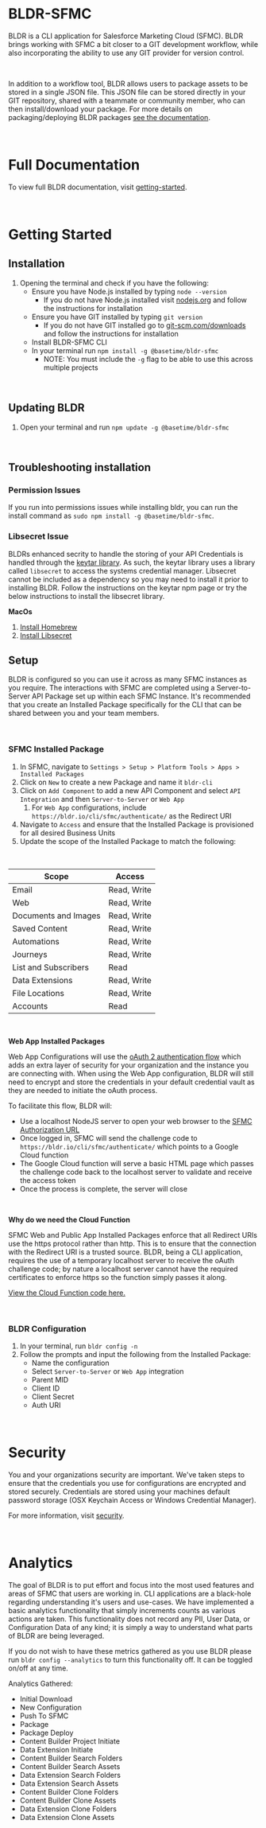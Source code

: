 # BLDR-SFMC

BLDR is a CLI application for Salesforce Marketing Cloud (SFMC). BLDR brings working with SFMC a bit closer to a GIT development workflow, while also incorporating the ability to use any GIT provider for version control.

<br>

In addition to a workflow tool, BLDR allows users to package assets to be stored in a single JSON file. This JSON file can be stored directly in your GIT repository, shared with a teammate or community member, who can then install/download your package. For more details on packaging/deploying BLDR packages [see the documentation](https://bldr.io/documentation/sfmc/v1/package/).

<br>

# Full Documentation

To view full BLDR documentation, visit [getting-started](https://bldr.io/documentation/sfmc/v1/getting-started/).

<br />

# Getting Started

## Installation

1. Opening the terminal and check if you have the following:
    - Ensure you have Node.js installed by typing `node --version`
        - If you do not have Node.js installed visit [nodejs.org](https://www.nodejs.org) and follow the instructions for installation
    - Ensure you have GIT installed by typing `git version`
        - If you do not have GIT installed go to [git-scm.com/downloads](https://www.git-scm.com/downloads) and follow the instructions for installation
    - Install BLDR-SFMC CLI
    - In your terminal run `npm install -g @basetime/bldr-sfmc`
        - NOTE: You must include the `-g` flag to be able to use this across multiple projects

<br>

## Updating BLDR

1. Open your terminal and run `npm update -g @basetime/bldr-sfmc`

<br>

## Troubleshooting installation

### Permission Issues

If you run into permissions issues while installing bldr, you can run the install command as `sudo npm install -g @basetime/bldr-sfmc`.

### Libsecret Issue

BLDRs enhanced secrity to handle the storing of your API Credentials is handled through the [keytar library](https://www.npmjs.com/package/keytar). As such, the keytar library uses a library called `libsecret` to access the systems credential manager. Libsecret cannot be included as a dependency so you may need to install it prior to installing BLDR. Follow the instructions on the keytar npm page or try the below instructions to install the libsecret library.

**MacOs**

1. [Install Homebrew](https://brew.sh/)
2. [Install Libsecret](https://formulae.brew.sh/formula/libsecret#default)

## Setup

BLDR is configured so you can use it across as many SFMC instances as you require. The interactions with SFMC are completed using a Server-to-Server API Package set up within each SFMC Instance. It's recommended that you create an Installed Package specifically for the CLI that can be shared between you and your team members.

<br>

### SFMC Installed Package

1. In SFMC, navigate to `Settings > Setup > Platform Tools > Apps > Installed Packages`
2. Click on `New` to create a new Package and name it `bldr-cli`
3. Click on `Add Component` to add a new API Component and select `API Integration` and then `Server-to-Server` or `Web App`
    1. For `Web App` configurations, include `https://bldr.io/cli/sfmc/authenticate/` as the Redirect URI
4. Navigate to `Access` and ensure that the Installed Package is provisioned for all desired Business Units
5. Update the scope of the Installed Package to match the following:

<br>

| Scope                | Access      |
| -------------------- | ----------- |
| Email                | Read, Write |
| Web                  | Read, Write |
| Documents and Images | Read, Write |
| Saved Content        | Read, Write |
| Automations          | Read, Write |
| Journeys             | Read, Write |
| List and Subscribers | Read        |
| Data Extensions      | Read, Write |
| File Locations       | Read, Write |
| Accounts             | Read        |

<br>

**Web App Installed Packages**

Web App Configurations will use the [oAuth 2 authentication flow](https://developer.salesforce.com/docs/marketing/marketing-cloud/guide/integration-app-auth-code.html) which adds an extra layer of security for your organization and the instance you are connecting with. When using the Web App configuration, BLDR will still need to encrypt and store the credentials in your default credential vault as they are needed to initiate the oAuth process.

To facilitate this flow, BLDR will:

-   Use a localhost NodeJS server to open your web browser to the [SFMC Authorization URL](https://developer.salesforce.com/docs/marketing/marketing-cloud/guide/authorization-code.html)
-   Once logged in, SFMC will send the challenge code to `https://bldr.io/cli/sfmc/authenticate/` which points to a Google Cloud function
-   The Google Cloud function will serve a basic HTML page which passes the challenge code back to the localhost server to validate and receive the access token
-   Once the process is complete, the server will close

<br>

**Why do we need the Cloud Function**

SFMC Web and Public App Installed Packages enforce that all Redirect URIs use the https protocol rather than http. This is to ensure that the connection with the Redirect URI is a trusted source. BLDR, being a CLI application, requires the use of a temporary localhost server to receive the oAuth challenge code; by nature a localhost server cannot have the required certificates to enforce https so the function simply passes it along.

[View the Cloud Function code here.](https://github.com/basetime/bldr-sfmc/blob/main/lib/_utils/oAuth_CloudFunction.js)

<br>

### BLDR Configuration

1. In your terminal, run `bldr config -n`
2. Follow the prompts and input the following from the Installed Package:
    - Name the configuration
    - Select `Server-to-Server` or `Web App` integration
    - Parent MID
    - Client ID
    - Client Secret
    - Auth URI

<br>

# Security

You and your organizations security are important. We've taken steps to ensure that the credentials you use for configurations are encrypted and stored securely. Credentials are stored using your machines default password storage (OSX Keychain Access or Windows Credential Manager).

For more information, visit [security](https://bldr.io/documentation/sfmc/v1/security/).

<br>

# Analytics

The goal of BLDR is to put effort and focus into the most used features and areas of SFMC that users are working in. CLI applications are a black-hole regarding understanding it's users and use-cases. We have implemented a basic analytics functionality that simply increments counts as various actions are taken. This functionality does not record any PII, User Data, or Configuration Data of any kind; it is simply a way to understand what parts of BLDR are being leveraged.

If you do not wish to have these metrics gathered as you use BLDR please run `bldr config --analytics` to turn this functionality off. It can be toggled on/off at any time.

Analytics Gathered:

-   Initial Download
-   New Configuration
-   Push To SFMC
-   Package
-   Package Deploy
-   Content Builder Project Initiate
-   Data Extension Initiate
-   Content Builder Search Folders
-   Content Builder Search Assets
-   Data Extension Search Folders
-   Data Extension Search Assets
-   Content Builder Clone Folders
-   Content Builder Clone Assets
-   Data Extension Clone Folders
-   Data Extension Clone Assets
    <br>
